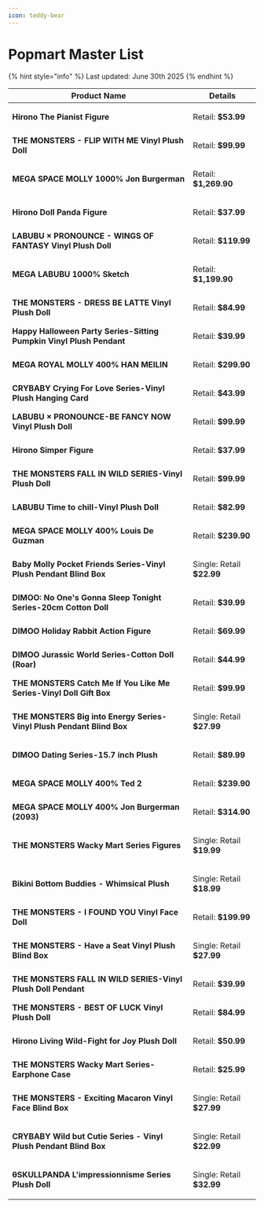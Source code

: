 ```yaml
---
icon: teddy-bear
---
```


# Popmart Master List

{% hint style="info" %}
Last updated: June 30th 2025
{% endhint %}

| Product Name                                                          | Details                                                                                                                                                                                                                                                                                             |
| --------------------------------------------------------------------- | --------------------------------------------------------------------------------------------------------------------------------------------------------------------------------------------------------------------------------------------------------------------------------------------------- |
| **Hirono The Pianist Figure**                                         | <p>Retail: <strong>$53.99</strong> | Resell: <strong>$100+</strong><br><a href="https://www.popmart.com/us/products/2237">View Product</a></p>                                                                                                                                                      |
| **THE MONSTERS - FLIP WITH ME Vinyl Plush Doll**                      | <p>Retail: <strong>$99.99</strong> | Resell: <strong>$180+</strong><br><a href="https://www.popmart.com/us/products/1371">View Product</a></p>                                                                                                                                                      |
| **MEGA SPACE MOLLY 1000% Jon Burgerman**                              | <p>Retail: <strong>$1,269.90</strong> | Resell: <strong>$1,500+</strong><br><a href="https://www.popmart.com/us/products/2059">View Product</a></p>                                                                                                                                                 |
| **Hirono Doll Panda Figure**                                          | <p>Retail: <strong>$37.99</strong> | Resell: <strong>$60+</strong><br><a href="https://www.popmart.com/us/products/1606">View Product</a></p>                                                                                                                                                       |
| **LABUBU × PRONOUNCE - WINGS OF FANTASY Vinyl Plush Doll**            | <p>Retail: <strong>$119.99</strong> | Resell: <strong>$500+</strong><br><a href="https://www.popmart.com/us/products/1580">View Product</a></p>                                                                                                                                                     |
| **MEGA LABUBU 1000% Sketch**                                          | <p>Retail: <strong>$1,199.90</strong> | Resell: <strong>$1,500+</strong><br><a href="https://www.popmart.com/us/products/1581">View Product</a></p>                                                                                                                                                 |
| **THE MONSTERS - DRESS BE LATTE Vinyl Plush Doll**                    | <p>Retail: <strong>$84.99</strong> | Resell: <strong>$750+</strong><br><a href="https://www.popmart.com/us/products/676">View Product</a></p>                                                                                                                                                       |
| **Happy Halloween Party Series-Sitting Pumpkin Vinyl Plush Pendant**  | <p>Retail: <strong>$39.99</strong> | Resell: <strong>$100+</strong><br><a href="https://www.popmart.com/us/products/1505">View Product</a></p>                                                                                                                                                      |
| **MEGA ROYAL MOLLY 400% HAN MEILIN**                                  | <p>Retail: <strong>$299.90</strong> | Resell: <strong>$550+</strong><br><a href="https://www.popmart.com/us/products/1295">View Product</a></p>                                                                                                                                                     |
| **CRYBABY Crying For Love Series-Vinyl Plush Hanging Card**           | <p>Retail: <strong>$43.99</strong> | Resell: <strong>$55+</strong><br><a href="https://www.popmart.com/us/products/1890">View Product</a></p>                                                                                                                                                       |
| **LABUBU × PRONOUNCE-BE FANCY NOW Vinyl Plush Doll**                  | <p>Retail: <strong>$99.99</strong> | Resell: <strong>$700+</strong><br><a href="https://www.popmart.com/us/products/1012">View Product</a></p>                                                                                                                                                      |
| **Hirono Simper Figure**                                              | <p>Retail: <strong>$37.99</strong> | Resell: <strong>$70+</strong><br><a href="https://www.popmart.com/us/products/1065">View Product</a></p>                                                                                                                                                       |
| **THE MONSTERS FALL IN WILD SERIES-Vinyl Plush Doll**                 | <p>Retail: <strong>$99.99</strong> | Resell: <strong>$150+</strong><br><a href="https://www.popmart.com/us/products/1060">View Product</a></p>                                                                                                                                                      |
| **LABUBU Time to chill-Vinyl Plush Doll**                             | <p>Retail: <strong>$82.99</strong> | Resell: <strong>$110+</strong><br><a href="https://www.popmart.com/us/products/578">View Product</a></p>                                                                                                                                                       |
| **MEGA SPACE MOLLY 400% Louis De Guzman**                             | <p>Retail: <strong>$239.90</strong> | Resell: <strong>$280+</strong><br><a href="https://www.popmart.com/us/products/1052">View Product</a></p>                                                                                                                                                     |
| **Baby Molly Pocket Friends Series-Vinyl Plush Pendant Blind Box**    | <p>Single: Retail <strong>$22.99</strong> | Resell <strong>$30+</strong><br>Case: Retail <strong>$137.94</strong> | Resell <strong>$150+</strong><br><a href="https://www.popmart.com/us/products/2235">View Normal</a> / <a href="https://www.popmart.com/us/pop-now/set/224">View POP NOW</a></p> |
| **DIMOO: No One's Gonna Sleep Tonight Series-20cm Cotton Doll**       | <p>Retail: <strong>$39.99</strong> | Resell: <strong>$60+</strong><br><a href="https://www.popmart.com/us/products/551">View Product</a></p>                                                                                                                                                        |
| **DIMOO Holiday Rabbit Action Figure**                                | <p>Retail: <strong>$69.99</strong> | Resell: <strong>$80+</strong><br><a href="https://www.popmart.com/us/products/1021">View Product</a></p>                                                                                                                                                       |
| **DIMOO Jurassic World Series-Cotton Doll (Roar)**                    | <p>Retail: <strong>$44.99</strong> | Resell: <strong>$90+</strong><br><a href="https://www.popmart.com/us/products/660">View Product</a></p>                                                                                                                                                        |
| **THE MONSTERS Catch Me If You Like Me Series-Vinyl Doll Gift Box**   | <p>Retail: <strong>$99.99</strong> | Resell: <strong>$500+</strong><br><a href="https://www.popmart.com/us/products/922">View Product</a></p>                                                                                                                                                       |
| **THE MONSTERS Big into Energy Series-Vinyl Plush Pendant Blind Box** | <p>Single: Retail <strong>$27.99</strong> | Resell <strong>$50+</strong><br>Case: Retail <strong>$167.94</strong> | Resell <strong>$330+</strong><br><a href="https://www.popmart.com/us/products/2155">View Normal</a> / <a href="https://www.popmart.com/us/pop-now/set/195">View POP NOW</a></p> |
| **DIMOO Dating Series-15.7 inch Plush**                               | <p>Retail: <strong>$89.99</strong> | Resell: <strong>$150+</strong><br><a href="https://www.popmart.com/us/products/71">View Product</a></p>                                                                                                                                                        |
| **MEGA SPACE MOLLY 400% Ted 2**                                       | <p>Retail: <strong>$239.90</strong> | Resell: <strong>$400+</strong><br><a href="https://www.popmart.com/us/products/864">View Product</a></p>                                                                                                                                                      |
| **MEGA SPACE MOLLY 400% Jon Burgerman (2093)**                        | <p>Retail: <strong>$314.90</strong> | Resell: <strong>$350+</strong><br><a href="https://www.popmart.com/us/products/2093">View Product</a></p>                                                                                                                                                     |
| **THE MONSTERS Wacky Mart Series Figures**                            | <p>Single: Retail <strong>$19.99</strong> | Resell <strong>$40+</strong><br>Case: Retail <strong>$239.88</strong> | Resell <strong>$300+</strong><br><a href="https://www.popmart.com/us/products/2771">View Normal</a> / <a href="https://www.popmart.com/us/pop-now/set/275">View POP NOW</a></p> |
| **Bikini Bottom Buddies - Whimsical Plush**                           | <p>Single: Retail <strong>$18.99</strong> | Resell <strong>$40+</strong><br>Case: Retail <strong>$113.94</strong> | Resell <strong>$150+</strong><br><a href="https://www.popmart.com/us/products/2090">View Normal</a> / <a href="https://www.popmart.com/us/pop-now/set/263">View POP NOW</a></p> |
| **THE MONSTERS - I FOUND YOU Vinyl Face Doll**                        | <p>Retail: <strong>$199.99</strong> | Resell: <strong>$250+</strong><br><a href="https://www.popmart.com/us/products/878">View Product</a></p>                                                                                                                                                      |
| **THE MONSTERS - Have a Seat Vinyl Plush Blind Box**                  | <p>Single: Retail <strong>$27.99</strong> | Resell <strong>$40+</strong><br>Case: Retail <strong>$167.94</strong> | Resell <strong>$180+</strong><br><a href="https://www.popmart.com/us/products/1372">View Normal</a> / <a href="https://www.popmart.com/us/pop-now/set/50">View POP NOW</a></p>  |
| **THE MONSTERS FALL IN WILD SERIES-Vinyl Plush Doll Pendant**         | <p>Retail: <strong>$39.99</strong> | Resell: <strong>$55+</strong><br><a href="https://www.popmart.com/us/products/1061">View Normal</a> / <a href="https://www.popmart.com/us/products/2800">View LIVE</a></p>                                                                                     |
| **THE MONSTERS - BEST OF LUCK Vinyl Plush Doll**                      | <p>Retail: <strong>$84.99</strong> | Resell: <strong>$850+</strong><br><a href="https://www.popmart.com/us/products/890">View Product</a></p>                                                                                                                                                       |
| **Hirono Living Wild-Fight for Joy Plush Doll**                       | <p>Retail: <strong>$50.99</strong> | Resell: <strong>$70+</strong><br><a href="httpshttps://www.popmart.com/us/products/2883">View Product</a></p>                                                                                                                                                  |
| **THE MONSTERS Wacky Mart Series-Earphone Case**                      | <p>Retail: <strong>$25.99</strong> | Resell: <strong>$130+</strong><br><a href="https://www.popmart.com/us/products/2879">View Product</a></p>                                                                                                                                                      |
| **THE MONSTERS - Exciting Macaron Vinyl Face Blind Box**              | <p>Single: Retail <strong>$27.99</strong> | Resell <strong>$45+</strong><br>Case: Retail <strong>$167.94</strong> | Resell <strong>$230+</strong><br><a href="https://www.popmart.com/us/products/675">View Normal</a> / <a href="https://www.popmart.com/us/pop-now/set/40">View POP NOW</a></p>   |
| **CRYBABY Wild but Cutie Series - Vinyl Plush Pendant Blind Box**     | <p>Single: Retail <strong>$22.99</strong> | Resell <strong>$30+</strong><br>Case: Retail <strong>$137.94</strong> | Resell <strong>$150+</strong><br><a href="https://www.popmart.com/us/products/2233">View Normal</a> / <a href="https://www.popmart.com/us/pop-now/set/215">View POP NOW</a></p> |
| **θSKULLPANDA L'impressionnisme Series Plush Doll**                   | <p>Single: Retail <strong>$32.99</strong> | Resell <strong>$40+</strong><br>Case: Retail <strong>$296.91</strong> | Resell <strong>$320+</strong><br><a href="https://www.popmart.com/us/products/2766">View Normal</a> / <a href="https://www.popmart.com/us/pop-now/set/272">View POP NOW</a></p> |
